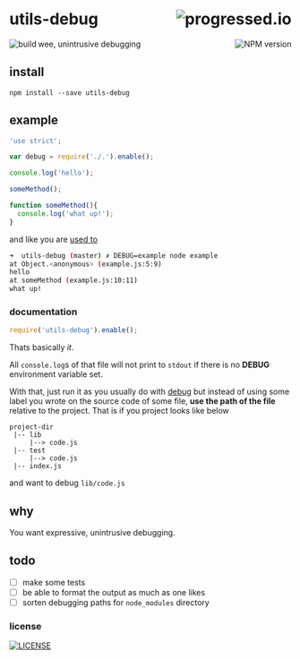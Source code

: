 # utils-debug [<img alt="progressed.io" src="http://progressed.io/bar/99" align="right"/>](https://github.com/fehmicansaglam/progressed.io)

[<img alt="build" src="http://img.shields.io/travis/stringparser/utils-debug/master.svg?style=flat-square" align="left"/>](https://travis-ci.org/stringparser/utils-debug/builds)
[<img alt="NPM version" src="http://img.shields.io/npm/v/utils-debug.svg?style=flat-square" align="right"/>](http://www.npmjs.org/package/utils-debug)

wee, unintrusive debugging

## install

    npm install --save utils-debug

## example

```js
'use strict';

var debug = require('./.').enable();

console.log('hello');

someMethod();

function someMethod(){
  console.log('what up!');
}
```

and like you are [used to](https://github.com/visionmedia/debug)

```sh
➜  utils-debug (master) ✗ DEBUG=example node example
at Object.<anonymous> (example.js:5:9)
hello
at someMethod (example.js:10:11)
what up!
```

### documentation

```js
require('utils-debug').enable();
```

Thats basically *it*.

All `console.log`s of that file will not print to `stdout` if there is no **DEBUG** environment variable set. 

With that, just run it as you usually do with [debug](https://github.com/visionmedia/debug) but instead of using some label you wrote on the source code of some file, **use the path of the file** relative to the project. That is if you project looks like below

```
project-dir
 |-- lib
     |--> code.js
 |-- test
     |--> code.js
 |-- index.js
```

and want to debug `lib/code.js`

## why

You want expressive, unintrusive debugging.

## todo

 - [ ] make some tests
 - [ ] be able to format the output as much as one likes
 - [ ] sorten debugging paths for `node_modules` directory

### license

[<img alt="LICENSE" src="http://img.shields.io/npm/l/utils-debug.svg?style=flat-square"/>](http://opensource.org/licenses/MIT)
